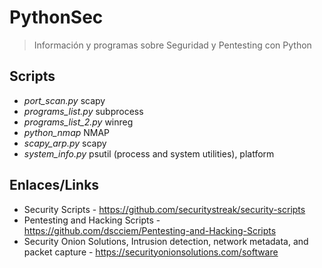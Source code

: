 # PythonSec
> Información y programas sobre Seguridad y Pentesting con Python

## Scripts
- *port_scan.py* scapy
- *programs_list.py* subprocess
- *programs_list_2.py* winreg
- *python_nmap* NMAP
- *scapy_arp.py* scapy
- *system_info.py* psutil (process and system utilities), platform

## Enlaces/Links
- Security Scripts - https://github.com/securitystreak/security-scripts
- Pentesting and Hacking Scripts - https://github.com/dscciem/Pentesting-and-Hacking-Scripts
- Security Onion Solutions, Intrusion detection, network metadata, and packet capture - https://securityonionsolutions.com/software

